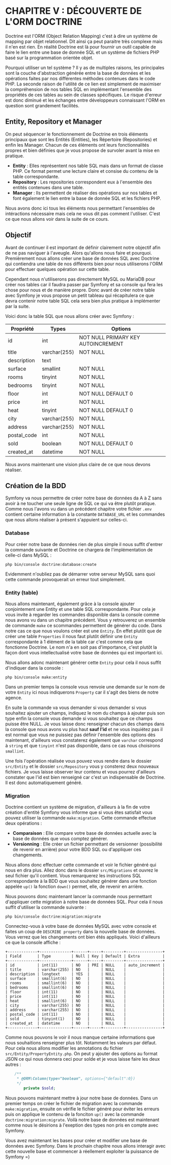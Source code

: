 # CHAPITRE V : DÉCOUVERTE DE L'ORM DOCTRINE

Doctrine est l'ORM (Object Relation Mapping) c'est à dire un système de mapping par objet relationnel. Dit ainsi ça peut paraitre très complexe mais il n'en est rien. En réalité Doctrine est là pour fournir un outil capable de faire le lien entre une base de donnée SQL et un système de fichiers PHP basé sur la programmation orientée objet.

Pourquoi utiliser un tel système ? Il y as de multiples raisons, les principales sont la couche d'abstraction générée entre la base de données et les opérations faites par nos différentes méthodes contenues dans le code PHP. La seconde raison de l'utilité de ce lien est simplement de maximiser la compréhension de nos tables SQL en implémentant l'ensemble des propriétés de ces tables au sein de classes spécifiques. Le risque d'erreur est donc diminué et les échanges entre développeurs connaissant l'ORM en question sont grandement facilités.

## Entity, Repository et Manager

On peut séquencer le fonctionnement de Doctrine en trois éléments principaux que sont les Entités (Entities), les Répertoire (Repositories) et enfin les Manager. Chacun de ces éléments ont leurs fonctionnalités propres et bien définies que je vous propose de survoler avant la mise en pratique.

* **Entity** : Elles représentent nos table SQL mais dans un format de classe PHP. Ce format permet une lecture claire et consise du contenu de la table correspondante.
* **Repository** : Les repositories correspondent eux à l'ensemble des entités contenues dans une table.
* **Manager** : Ils permettent de réaliser des opérations sur nos tables et font également le lien entre la base de donnée SQL et les fichiers PHP.

Nous avons donc ici tous les éléments nous permettant l'ensembles de intéractions nécessaire mais cela ne vous dit pas comment l'utiliser. C'est ce que nous allons voir dans la suite de ce cours.

## Objectif

Avant de continuer il est important de définir clairement notre objectif afin de ne pas naviguer à l'aveugle. Alors qu'allons nous faire et pourquoi. Premièrement nous allons créer une base de données SQL avec Doctrine qui contiendra une table de nos différents bien pour nous utiliserons l'ORM pour effectuer quelques opération sur cette table.

Cependant nous n'utiliserons pas directement MySQL ou MariaDB pour créer nos tables car il faudra passer par Symfony et sa console qui fera les chose pour nous et de manière propre. Donc avant de créer notre table avec Symfony je vous propose un petit tableau qui récapitulera ce que devra contenir notre table SQL cela sera bien plus pratique à implémenter par la suite.

Voici donc la table SQL que nous allons créer avec Symfony :

 Propriété              | Types                        | Options                              |
----------------------- | ---------------------------- | ------------------------------------ |
id                      | int                          | NOT NULL PRIMARY KEY AUTOINCREMENT   |
title                   | varchar(255)                 | NOT NULL                             |
description             | text                         | &nbsp;                               |
surface                 | smallint                     | NOT NULL                             |
rooms                   | tinyint                      | NOT NULL                             |
bedrooms                | tinyint                      | NOT NULL                             |
floor                   | int                          | NOT NULL DEFAULT 0                   |
price                   | int                          | NOT NULL                             |
heat                    | tinyint                      | NOT NULL DEFAULT 0                   |
city                    | varchar(255)                 | NOT NULL                             |
address                 | varchar(255)                 | NOT NULL                             |
postal_code             | int                          | NOT NULL                             |
sold                    | boolean	                     | NOT NULL DEFAULT 0                   |
created_at              | datetime                     | NOT NULL                             |


Nous avons maintenant une vision plus claire de ce que nous devons réaliser. 

## Création de la BDD

Symfony va nous permettre de créer notre base de données da A à Z sans avoir à ne toucher une seule ligne de SQL ce qui va être plutôt pratique. Comme nous l'avons vu dans un précédent chapitre votre fichier `.env` contient certaine information à la constante `DATABASE_URL` et les commandes que nous allons réaliser à présent s'appuient sur celles-ci.

### Database

Pour créer notre base de données rien de plus simple il nous suffit d'entrer la commande suivante et Doctrine ce chargera de l'implémentation de celle-ci dans MySQL :

`php bin/console doctrine:database:create`

Evidemment n'oubliez pas de démarrer votre serveur MySQL sans quoi cette commande provoquerait un erreur tout simplement.

### Entity (table)

Nous allons maintenant, également grâce à la console ajouter conjointement une Entity et une table SQL correspondante. Pour cela je vous invite à regarder les commandes disponible dans la console comme nous avons vu dans un chapitre précédent. Vous y retrouverez un ensemble de commande `make` ce scommandes permettent de générer du code. Dans notre cas ce que nous voulons créer est une `Entity`. En effet plutôt que de créer une table `Properties` il nous faut plutôt définir une `Entity` correspondante à 1 élément de la table car c'est comme cela que fonctionne Doctrine. Le nom n'a en soit pas d'importance, c'est plutôt la façon dont vous intellectualisé votre base de données qui est important ici.

Nous allons adonc maintenant générer cette `Entity` pour cela il nous suffit d'indiquer dans la console :

`php bin/console make:entity`

Dans un premier temps la console vous renvoie une demande sur le nom de votre `Entity` ici nous indiquerons `Property` car il s'agit des biens de notre agence.

En suite la commande va vous demander si vous demander si vous souhaitez ajouter un champs, indiquez le nom du champs à ajouter puis son type enfin la console vous demande si vous souhaitez que ce champs puisse être NULL. Je vous laisse donc renseigner chacun des champs dans la console que nous avons vu plus haut **sauf l'id** et ne vous inquiétez pas il est normal que vous ne puissiez pas définir l'ensemble des options dès maintenant, d'ailleurs vous constaterez également que `varchar` correspond à `string` et que `tinyint` n'est pas disponible, dans ce cas nous choisirons `smallint`.

Une fois l'opération réalisée vous pouvez vous rendre dans le dossier `src/Entity` et le dossier `src/Repository` vous y consterez deux nouveaux fichiers. Je vous laisse observer leur contenu et vous pourrez d'ailleurs constater que l'id est bien renseigné car c'est un indispensable de Doctrine. Il est donc automatiquement généré.

### Migration

Doctrine contient un système de migration, d'ailleurs à la fin de votre création d'entité Symfony vous informe que si vous êtes satisfait vous pouvez utiliser la commande `make:migration`. Cette commande effectue deux opérations :

* **Comparaison** : Elle compare votre base de données actuelle avec la base de données que vous comptez générer.
* **Versionning** : Elle créer un fichier permettant de versionner (possibilité de revenir en arrière) pour votre BDD SQL ou d'appliquer ces changements.

Nous allons donc effectuer cette commande et voir le fichier généré qui nous en dira plus. Allez donc dans le dossier `src/Migrations` et ouvrez le seul fichier qu'il contient. Vous remarquerez les instructions SQL correspondante à la BDD que vous souhaitez générer dans une fonction appelée `up()` la fonction `down()` permet, elle, de revenir en arrière.

Nous pouvons donc maintenant lancer la commande nous permettant d'appliquer cette migration à notre base de données SQL. Pour cela il nous suffit d'utiliser la commande suivante :

`php bin/console doctrine:migration:migrate`

Connectez-vous à votre base de données MySQL avec votre console et faites un coup de `DESCRIBE property` dans la nouvelle base de données. Vous verrez que les changements ont bien étés appliqués. Voici d'ailleurs ce que la console affiche :

```
+-------------+--------------+------+-----+---------+----------------+
| Field       | Type         | Null | Key | Default | Extra          |
+-------------+--------------+------+-----+---------+----------------+
| id          | int(11)      | NO   | PRI | NULL    | auto_increment |
| title       | varchar(255) | NO   |     | NULL    |                |
| description | longtext     | YES  |     | NULL    |                |
| surface     | smallint(6)  | NO   |     | NULL    |                |
| rooms       | smallint(6)  | NO   |     | NULL    |                |
| bedrooms    | smallint(6)  | NO   |     | NULL    |                |
| floor       | int(11)      | NO   |     | NULL    |                |
| price       | int(11)      | NO   |     | NULL    |                |
| heat        | smallint(6)  | NO   |     | NULL    |                |
| city        | varchar(255) | NO   |     | NULL    |                |
| address     | varchar(255) | NO   |     | NULL    |                |
| postal_code | int(11)      | NO   |     | NULL    |                |
| sold        | tinyint(1)   | NO   |     | NULL    |                |
| created_at  | datetime     | NO   |     | NULL    |                |
+-------------+--------------+------+-----+---------+----------------+
```

Comme nous pouvons le voir il nous manque certaine informations que nous souhaitions renseigner plus tôt. Notamment les valeurs par défaut. Pour cela nous allons modifier les annotations du fichier `src/Entity/PropertyEntity.php`. On peut y ajouter des options au format JSON ce qui nous donnera ceci pour solde et je vous laisse faire les deux autres :

```php
    /**
     * @ORM\Column(type="boolean", options={"default":0})
     */
		private $sold;
```

Nous pouvons maintenant mettre à jour notre base de données. Dans un premier temps on créer le fichier de migration avec la commande `make:migration`, ensuite on vérifie le fichier généré pour éviter les erreurs puis on applique le contenu de la fonciton `up()` avec la commande `doctrine:migration:migrate`. Voilà notre base de données est maintenant comme nous le désirions à l'exeption des types non pris en compte avec Symfony.

Vous avez maintenant les bases pour créer et modifier une base de données avec Symfony. Dans le prochain chapitre nous allons interagir avec cette nouvelle base et commencer à réellement exploiter la puissance de Symfony =)